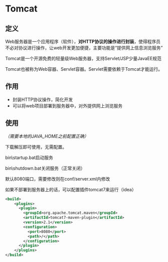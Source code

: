 # Tomcat

## 定义

Web服务器是一个应用程序（软件），**对HTTP协议的操作进行封装**，使得程序员不必对协议进行操作，让web开发更加便捷，主要功能是“提供网上信息浏览服务”

Tomcat是一个开源免费的轻量级Web服务器，支持Servlet/JSP少量JavaEE规范

Tomcat也被称为Web容器、Servlet容器。Servlet需要依赖于Tomcat才能运行。

## 作用

- 封装HTTP协议操作，简化开发
- 可以将web项目部署到服务器中，对外提供网上浏览服务

## 使用

*（需要本地的JAVA_HOME之前配置正确）*

下载解压即可使用，无需配置。

bin\startup.bat启动服务

bin\shutdown.bat关闭服务（正常关闭）

默认8080端口，需要修改则在conf/server.xml内修改



如果不部署到服务器上的话，可以配置插件tomcat7来运行（idea）

```xml
<build>
    <plugins>
      <plugin>
        <groupId>org.apache.tomcat.maven</groupId>
        <artifactId>tomcat7-maven-plugin</artifactId>
        <version>2.1</version>
        <configuration>
          <port>8080</port>
          <path>/</path>
        </configuration>
      </plugin>
    </plugins>
</build>
```



